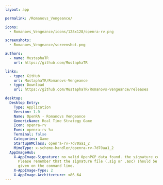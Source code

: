 ```yaml
---
layout: app

permalink: /Romanovs_Vengeance/

icons:
  - Romanovs_Vengeance/icons/128x128/openra-rv.png

screenshots:
  - Romanovs_Vengeance/screenshot.png

authors:
  - name: MustaphaTR
    url: https://github.com/MustaphaTR

links:
  - type: GitHub
    url: MustaphaTR/Romanovs-Vengeance
  - type: Download
    url: https://github.com/MustaphaTR/Romanovs-Vengeance/releases

desktop:
  Desktop Entry:
    Type: Application
    Version: 1.0
    Name: OpenRA - Romanovs Vengeance
    GenericName: Real Time Strategy Game
    Icon: openra-rv
    Exec: openra-rv %u
    Terminal: false
    Categories: Game
    StartupWMClass: openra-rv-7d70aa1_2
    MimeType: x-scheme-handler/openra-rv-7d70aa1_2
  AppImageHub:
    X-AppImage-Signature: no valid OpenPGP data found. the signature could not be verified.
      Please remember that the signature file (.sig or .asc) should be the first file
      given on the command line.
    X-AppImage-Type: 2
    X-AppImage-Architecture: x86_64
---
```

